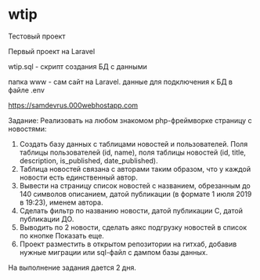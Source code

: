 # wtip
Тестовый проект

Первый проект на Laravel

wtip.sql - скрипт создания БД с данными

папка www - сам сайт на Laravel. данные для подключения к БД в файле .env

https://samdevrus.000webhostapp.com

Задание:
Реализовать на любом знакомом php-фреймворке страницу с новостями:


1. Создать базу данных с таблицами новостей и пользователей. Поля таблицы пользователей (id, name), поля таблицы новостей (id, title, description, is_published, date_published).
2. Таблица новостей связана с авторами таким образом, что у каждой новости есть единственный автор.
3. Вывести на страницу список новостей с названием, обрезанным до 140 символов описанием, датой публикации (в формате 1 июля 2019 в 19:23), именем автора.
4. Сделать фильтр по названию новости, датой публикации С, датой публикации ДО.
5. Выводить по 2 новости, сделать аякс подгрузку новостей в список по кнопке Показать еще.
6. Проект разместить в открытом репозитории на гитхаб, добавив нужные миграции или sql-файл с дампом базы данных.

На выполнение задания дается 2 дня.
